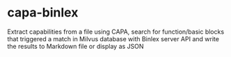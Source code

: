 # capa-binlex
Extract capabilities from a file using CAPA, search for function/basic blocks that triggered a match in Milvus database with Binlex server API and write the results to Markdown file or display as JSON
